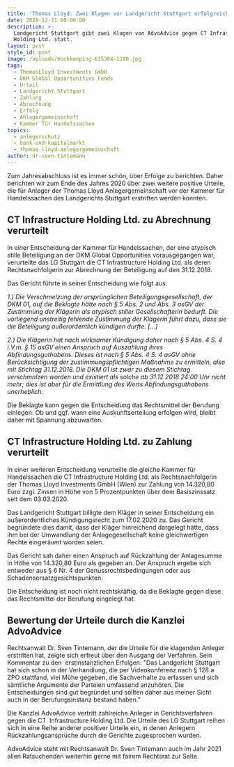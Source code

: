 ```yaml
---
title: 'Thomas Lloyd: Zwei Klagen vor Landgericht Stuttgart erfolgreich'
date: 2020-12-31 00:00:00
description: >-
  Landgericht Stuttgart gibt zwei Klagen von AdvoAdvice gegen CT Infrastructure
  Holding Ltd. statt.
layout: post
style_id: post
image: /uploads/bookkeeping-615384-1280.jpg
tags:
  - ThomasLloyd Investments GmbH
  - DKM Global Opportunities Fonds
  - Urteil
  - Landgericht Stuttgart
  - Zahlung
  - Abrechnung
  - Erfolg
  - Anlegergemeinschaft
  - Kammer für Handelssachen
topics:
  - anlegerschutz
  - bank-und-kapitalmarkt
  - thomas-lloyd-anlegergemeinschaft
author: dr-sven-tintemann
---
```


Zum Jahresabschluss ist es immer schön, über Erfolge zu berichten. Daher berichten wir zum Ende des Jahres 2020 über zwei weitere positive Urteile, die für Anleger der Thomas Lloyd Anlegergemeinschaft vor der Kammer für Handelssachen des Landgerichts Stuttgart erstritten werden konnten.&nbsp;

## CT Infrastructure Holding Ltd. zu Abrechnung verurteilt

In einer Entscheidung der Kammer für Handelssachen, der eine atypisch stille Beteiligung an der DKM Global Opportunities vorausgegangen war, verurteilte das LG Stuttgart die CT Infrastructure Holding Ltd. als deren Rechtsnachfolgerin zur Abrechnung der Beteiligung auf den 31.12.2018.&nbsp;

Das Gericht führte in seiner Entscheidung wie folgt aus:&nbsp;

*1\.) Die Verschmelzung der ursprünglichen Beteiligungsgesellschaft, der DKM 01, auf die Beklagte hätte nach &sect; 5 Abs. 2 und Abs. 3 asGV der Zustimmung der Klägerin als atypisch stiller Gesellschafterin bedurft. Die vorliegend unstreitig fehlende Zustimmung der Klägerin führt dazu, dass sie die Beteiligung au&szlig;erordentlich kündigen durfte. \[…\]*

*2\.) Die Klägerin hat nach wirksamer Kündigung daher nach &sect; 5 Abs. 4 S. 4 i.V.m. &sect; 15 asGV einen Anspruch auf Auszahlung ihres Abfindungsguthabens. Dieses ist nach &sect; 5 Abs. 4 S. 4 asGV ohne Berücksichtigung der zustimmungspflichtigen Ma&szlig;nahme zu ermitteln, also mit Stichtag 31.12.2018. Die DKM 01 ist zwar zu diesem Stichtag verschmolzen worden und existiert als solche ab 31.12.2018 24:00 Uhr nicht mehr; dies ist aber für die Ermittlung des Werts Abfindungsguthabens unerheblich.*

Die Beklagte kann gegen die Entscheidung das Rechtsmittel der Berufung einlegen. Ob und ggf. wann eine Auskunftserteilung erfolgen wird, bleibt daher mit Spannung abzuwarten.&nbsp;

## CT Infrastructure Holding Ltd. zu Zahlung verurteilt

In einer weiteren Entscheidung verurteilte die gleiche Kammer für Handelssachen die CT Infrastructure Holding Ltd. als Rechtsnachfolgerin der Thomas Lloyd Investments GmbH (Wien) zur Zahlung von 14.320,80 Euro zzgl. Zinsen in Höhe von 5 Prozentpunkten über dem Basiszinssatz seit dem 03.03.2020.&nbsp;

Das Landgericht Stuttgart billigte dem Kläger in seiner Entscheidung ein au&szlig;erordentliches Kündigungsrecht zum 17.02.2020 zu. Das Gericht begründete dies damit, dass der Kläger hinreichend dargelegt hätte, dass ihm bei der Umwandlung der Anlagegesellschaft keine gleichwertigen Rechte eingeräumt worden seien.&nbsp;

Das Gericht sah daher einen Anspruch auf Rückzahlung der Anlagesumme in Höhe von 14.320,80 Euro als gegeben an. Der Anspruch ergebe sich entweder aus &sect; 6 Nr. 4 der Genussrechtsbedingungen oder aus Schadensersatzgesichtspunkten.&nbsp;

Die Entscheidung ist noch nicht rechtskräftig, da die Beklagte gegen diese das Rechtsmittel der Berufung eingelegt hat.&nbsp;

## Bewertung der Urteile durch die Kanzlei AdvoAdvice

Rechtsanwalt Dr. Sven Tintemann, der die Urteile für die klagenden Anleger erstritten hat, zeigte sich erfreut über den Ausgang der Verfahren. Sein Kommentar zu den&nbsp; erstinstanzlichen Erfolgen: "Das Landgericht Stuttgart hat sich schon in der Verhandlung, die per Videokonferenz nach &sect; 128 a ZPO stattfand, viel Mühe gegeben, die Sachverhalte zu erfassen und sich sämtliche Argumente der Parteien umfassend anzuhören. Die Entscheidungen sind gut begründet und sollten daher aus meiner Sicht auch in der Berufungsinstanz bestand haben."

Die Kanzlei AdvoAdvice vertritt zahlreiche Anleger in Gerichtsverfahren gegen die CT&nbsp; Infrastructure Holding Ltd. Die Urteile des LG Stuttgart reihen sich in eine Reihe anderer positiver Urteile ein, in denen Anlegern Rückzahlungsansprüche durch die Gerichte zugesprochen wurden.&nbsp;

AdvoAdvice steht mit Rechtsanwalt Dr. Sven Tintemann auch im Jahr 2021 allen Ratsuchenden weiterhin gerne mit fairem Rechtsrat zur Seite.&nbsp;
